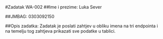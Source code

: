 #Zadatak  WA-002
##Ime i prezime: Luka Sever

##JMBAG: 0303092150

##Opis zadatka: Zadatak je poslati zahtjev u obliku imena na tri endpointa i na temelju tog zahtjeva prikazati sve podatke u tablici.
